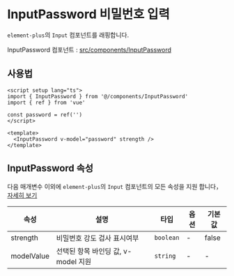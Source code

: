 # InputPassword 비밀번호 입력

`element-plus`의 `Input` 컴포넌트를 래핑합니다.

InputPassword 컴포넌트 : [src/components/InputPassword](https://github.com/web2-solution/web2-vue-framework/tree/main/src/components/InputPassword) 

## 사용법

```vue
<script setup lang="ts">
import { InputPassword } from '@/components/InputPassword'
import { ref } from 'vue'

const password = ref('')
</script>

<template>
  <InputPassword v-model="password" strength />
</template>

```

## InputPassword 속성

다음 매개변수 이외에 `element-plus`의  `Input` 컴포넌트의 모든 속성을 지원 합니다，[자세히 보기](https://element-plus.org/zh-CN/component/input.html#autocomplete-%E5%B1%9E%E6%80%A7)

| 속성 | 설명 | 타입 | 옵션 | 기본값 |
| ---- | ---- | ---- | ---- | ---- |
| strength | 비밀번호 강도 검사 표시여부 | `boolean` | - | false |
| modelValue | 선택된 항목 바인딩 값, v-model 지원 | `string` | - | - |
